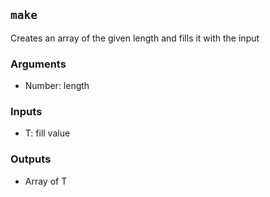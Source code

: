 ## `make`
Creates an array of the given length and fills it with the input

### Arguments
- Number: length
### Inputs
- T: fill value
### Outputs
- Array of T

